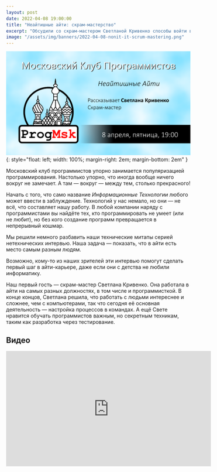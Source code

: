 ```yaml
---
layout: post
date: 2022-04-08 19:00:00
title: "Неайтишные айти: скрам-мастерство"
excerpt: "Обсудили со скрам-мастером Светланой Кривенко способы войти в айти без изучения программирования."
image: "/assets/img/banners/2022-04-08-nonit-it-scrum-mastering.png"
---
```


![Неайтишные айти: скрам-мастерство](/assets/img/banners/2022-04-08-nonit-it-scrum-mastering.png){: style="float: left; width: 100%; margin-right: 2em; margin-bottom: 2em" }

Московский клуб программистов упорно занимается популяризацией программирования. Настолько упорно, что иногда вообще ничего вокруг не замечает. А там — вокруг — между тем, столько прекрасного!

Начать с того, что само название *Информационные Технологии* любого может ввести в заблуждение. Технологий у нас немало, но они — не всё, что составляет нашу работу. В любой компании наряду с программистами вы найдёте тех, кто программировать не умеет (или не любит), но без кого создание программ превращается в непрерывный кошмар.

Мы решили немного разбавить наши технические митапы серией нетехнических интервью. Наша задача — показать, что в айти есть место самым разным людям.

Возможно, кому-то из наших зрителей эти интервью помогут сделать первый шаг в айти-карьере, даже если они с детства не любили информатику.

Наш первый гость — скрам-мастер Светлана Кривенко. Она работала в айти на самых разных должностях, в том числе и программисткой. В конце концов, Светлана решила, что работать с людьми интереснее и сложнее, чем с компьютерами, так что сегодня её основная деятельность — настройка процессов в командах. А ещё Свете нравится обучать программистов важным, но секретным техникам, таким как разработка через тестирование.

## Видео

<div class="video">
    <iframe width="560" height="315" src="https://www.youtube.com/embed/MErGf1z-IGE" title="YouTube video player" frameborder="0" allow="accelerometer; autoplay; clipboard-write; encrypted-media; gyroscope; picture-in-picture" allowfullscreen></iframe>
</div>
